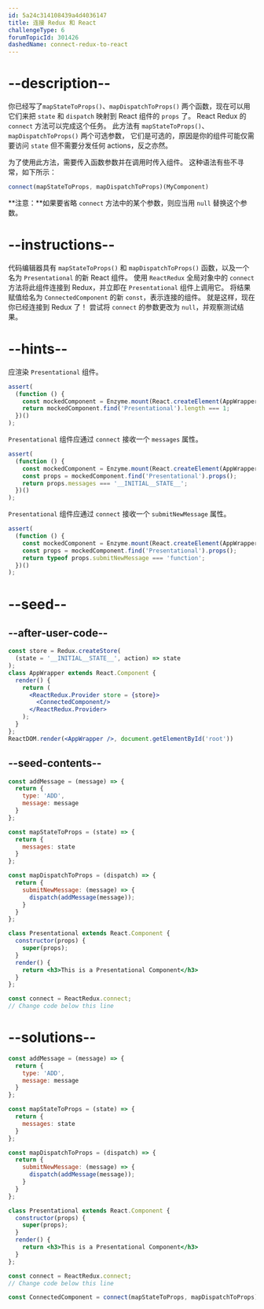 ```yaml
---
id: 5a24c314108439a4d4036147
title: 连接 Redux 和 React
challengeType: 6
forumTopicId: 301426
dashedName: connect-redux-to-react
---
```


# --description--

你已经写了`mapStateToProps()`、`mapDispatchToProps()` 两个函数，现在可以用它们来把 `state` 和 `dispatch` 映射到 React 组件的 `props` 了。 React Redux 的 `connect` 方法可以完成这个任务。 此方法有 `mapStateToProps()`、`mapDispatchToProps()` 两个可选参数， 它们是可选的，原因是你的组件可能仅需要访问 `state` 但不需要分发任何 actions，反之亦然。

为了使用此方法，需要传入函数参数并在调用时传入组件。 这种语法有些不寻常，如下所示：

```js
connect(mapStateToProps, mapDispatchToProps)(MyComponent)
```

**注意：**如果要省略 `connect` 方法中的某个参数，则应当用 `null` 替换这个参数。

# --instructions--

代码编辑器具有 `mapStateToProps()` 和 `mapDispatchToProps()` 函数，以及一个名为 `Presentational` 的新 React 组件。 使用 `ReactRedux` 全局对象中的 `connect` 方法将此组件连接到 Redux，并立即在 `Presentational` 组件上调用它。 将结果赋值给名为 `ConnectedComponent` 的新 `const`，表示连接的组件。 就是这样，现在你已经连接到 Redux 了！ 尝试将 `connect` 的参数更改为 `null`，并观察测试结果。

# --hints--

应渲染 `Presentational` 组件。

```js
assert(
  (function () {
    const mockedComponent = Enzyme.mount(React.createElement(AppWrapper));
    return mockedComponent.find('Presentational').length === 1;
  })()
);
```

`Presentational` 组件应通过 `connect` 接收一个 `messages` 属性。

```js
assert(
  (function () {
    const mockedComponent = Enzyme.mount(React.createElement(AppWrapper));
    const props = mockedComponent.find('Presentational').props();
    return props.messages === '__INITIAL__STATE__';
  })()
);
```

`Presentational` 组件应通过 `connect` 接收一个 `submitNewMessage` 属性。

```js
assert(
  (function () {
    const mockedComponent = Enzyme.mount(React.createElement(AppWrapper));
    const props = mockedComponent.find('Presentational').props();
    return typeof props.submitNewMessage === 'function';
  })()
);
```

# --seed--

## --after-user-code--

```jsx
const store = Redux.createStore(
  (state = '__INITIAL__STATE__', action) => state
);
class AppWrapper extends React.Component {
  render() {
    return (
      <ReactRedux.Provider store = {store}>
        <ConnectedComponent/>
      </ReactRedux.Provider>
    );
  }
};
ReactDOM.render(<AppWrapper />, document.getElementById('root'))
```

## --seed-contents--

```jsx
const addMessage = (message) => {
  return {
    type: 'ADD',
    message: message
  }
};

const mapStateToProps = (state) => {
  return {
    messages: state
  }
};

const mapDispatchToProps = (dispatch) => {
  return {
    submitNewMessage: (message) => {
      dispatch(addMessage(message));
    }
  }
};

class Presentational extends React.Component {
  constructor(props) {
    super(props);
  }
  render() {
    return <h3>This is a Presentational Component</h3>
  }
};

const connect = ReactRedux.connect;
// Change code below this line
```

# --solutions--

```jsx
const addMessage = (message) => {
  return {
    type: 'ADD',
    message: message
  }
};

const mapStateToProps = (state) => {
  return {
    messages: state
  }
};

const mapDispatchToProps = (dispatch) => {
  return {
    submitNewMessage: (message) => {
      dispatch(addMessage(message));
    }
  }
};

class Presentational extends React.Component {
  constructor(props) {
    super(props);
  }
  render() {
    return <h3>This is a Presentational Component</h3>
  }
};

const connect = ReactRedux.connect;
// Change code below this line

const ConnectedComponent = connect(mapStateToProps, mapDispatchToProps)(Presentational);
```
